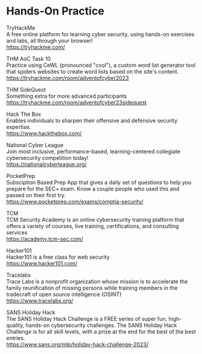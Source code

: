 # Hands-On Practice
TryHackMe <br />
A free online platform for learning cyber security, using hands-on exercises and labs, all through your browser! <br />
https://tryhackme.com/

THM AoC Task 10 <br />
Practice using CeWL (pronounced "cool"), a custom word list generator tool that spiders websites to create word lists based on the site's content. <br />
https://tryhackme.com/room/adventofcyber2023

THM SideQuest <br />
Something extra for more advanced participants <br />
https://tryhackme.com/room/adventofcyber23sidequest

Hack The Box <br />
Enables individuals to sharpen their offensive and defensive security expertise. <br />
https://www.hackthebox.com/

National Cyber League <br />
Join most inclusive, performance-based, learning-centered collegiate cybersecurity competition today! <br />
https://nationalcyberleague.org/

PocketPrep <br />
Subsciption Based Prep App that gives a daily set of questions to help you prepare for the SEC+ exam. Know a couple people who used this and passed on their first try. <br />
https://www.pocketprep.com/exams/comptia-security/

TCM <br />
TCM Security Academy is an online cybersecurity training platform that offers a variety of courses, live training, certifications, and consulting services <br />
https://academy.tcm-sec.com/

Hacker101 <br />
Hacker101 is a free class for web security <br />
https://www.hacker101.com/ 

Tracelabs <br />
Trace Labs is a nonprofit organization whose mission is to accelerate the family reunification of missing persons while training members in the tradecraft of open source intelligence (OSINT) <br />
https://www.tracelabs.org/

SANS Holiday Hack <br />
The SANS Holiday Hack Challenge is a FREE series of super fun, high-quality, hands-on cybersecurity challenges. The SANS Holiday Hack Challenge is for all skill levels, with a prize at the end for the best of the best entries. <br />
https://www.sans.org/mlp/holiday-hack-challenge-2023/
